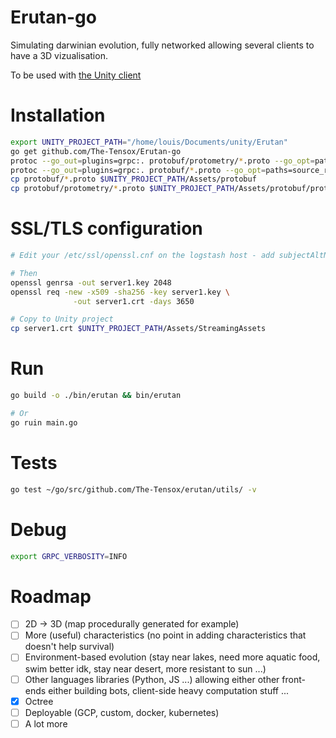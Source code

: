 
# Erutan-go

Simulating darwinian evolution, fully networked allowing several clients to have a 3D vizualisation.

To be used with [the Unity client](https://github.com/The-Tensox/Erutan-unity)

# Installation

```bash
export UNITY_PROJECT_PATH="/home/louis/Documents/unity/Erutan"
go get github.com/The-Tensox/Erutan-go
protoc --go_out=plugins=grpc:. protobuf/protometry/*.proto --go_opt=paths=source_relative
protoc --go_out=plugins=grpc:. protobuf/*.proto --go_opt=paths=source_relative
cp protobuf/*.proto $UNITY_PROJECT_PATH/Assets/protobuf
cp protobuf/protometry/*.proto $UNITY_PROJECT_PATH/Assets/protobuf/protometry
```

# SSL/TLS configuration

```bash
# Edit your /etc/ssl/openssl.cnf on the logstash host - add subjectAltName = IP:192.168.2.107 in [v3_ca] section

# Then
openssl genrsa -out server1.key 2048
openssl req -new -x509 -sha256 -key server1.key \
              -out server1.crt -days 3650

# Copy to Unity project
cp server1.crt $UNITY_PROJECT_PATH/Assets/StreamingAssets
```

# Run

```bash
go build -o ./bin/erutan && bin/erutan

# Or
go ruin main.go
```

# Tests

```bash
go test ~/go/src/github.com/The-Tensox/erutan/utils/ -v
```

# Debug

```bash
export GRPC_VERBOSITY=INFO
```

# Roadmap

- [ ] 2D -> 3D (map procedurally generated for example)
- [ ] More (useful) characteristics (no point in adding characteristics that doesn't help survival)
- [ ] Environment-based evolution (stay near lakes, need more aquatic food, swim better idk, stay near desert, more resistant to sun ...)
- [ ] Other languages libraries (Python, JS ...) allowing either other front-ends either building bots, client-side heavy computation stuff ...
- [x] Octree
- [ ] Deployable (GCP, custom, docker, kubernetes)
- [ ] A lot more
